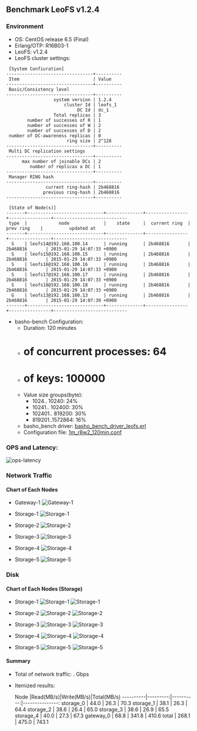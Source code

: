 ## Benchmark LeoFS v1.2.4

### Environment

* OS: CentOS release 6.5 (Final)
* Erlang/OTP: R16B03-1
* LeoFS: v1.2.4
* LeoFS cluster settings:

```
 [System Confiuration]
---------------------------------+----------
 Item                            | Value    
---------------------------------+----------
 Basic/Consistency level
---------------------------------+----------
                  system version | 1.2.4
                      cluster Id | leofs_1
                           DC Id | dc_1
                  Total replicas | 3
        number of successes of R | 1
        number of successes of W | 2
        number of successes of D | 2
 number of DC-awareness replicas | 0
                       ring size | 2^128
---------------------------------+----------
 Multi DC replication settings
---------------------------------+----------
      max number of joinable DCs | 2
         number of replicas a DC | 1
---------------------------------+----------
 Manager RING hash
---------------------------------+----------
               current ring-hash | 2b468816
              previous ring-hash | 2b468816
---------------------------------+----------

 [State of Node(s)]
-------+-----------------------------+--------------+----------------+----------------+----------------------------
 type  |            node             |    state     |  current ring  |   prev ring    |          updated at         
-------+-----------------------------+--------------+----------------+----------------+----------------------------
  S    | leofs14@192.168.100.14      | running      | 2b468816       | 2b468816       | 2015-01-29 14:07:33 +0900
  S    | leofs15@192.168.100.15      | running      | 2b468816       | 2b468816       | 2015-01-29 14:07:33 +0900
  S    | leofs16@192.168.100.16      | running      | 2b468816       | 2b468816       | 2015-01-29 14:07:33 +0900
  S    | leofs17@192.168.100.17      | running      | 2b468816       | 2b468816       | 2015-01-29 14:07:33 +0900
  S    | leofs18@192.168.100.18      | running      | 2b468816       | 2b468816       | 2015-01-29 14:07:33 +0900
  G    | leofs13@192.168.100.13      | running      | 2b468816       | 2b468816       | 2015-01-29 14:07:39 +0900
-------+-----------------------------+--------------+----------------+----------------+----------------------------

```

* basho-bench Configuration:
    * Duration: 120 minutes
    * # of concurrent processes: 64
    * # of keys: 100000
    * Value size groups(byte):
        *   1024..  10240: 24%
        *  10241.. 102400: 30%
        * 102401.. 819200: 30%
        * 819201..1572864: 16%
    * basho_bench driver: [basho_bench_driver_leofs.erl](https://github.com/leo-project/leofs/blob/develop/test/src/basho_bench_driver_leofs.erl)
    * Configuration file: [1m_r8w2_120min.conf](20150129_140855/1m_r8w2_120min.conf)

### OPS and Latency:

![ops-latency](20150129_140855/summary.png)

### Network Traffic
#### Chart of Each Nodes

* Gateway-1
![Gateway-1](leofs13_20150129_140854/sar_1_20150129_140854_p1p1-if1.png)

* Storage-1
![Storage-1](leofs14_20150129_140854/sar_3_20150129_140854_p1p1-if1.png)

* Storage-2
![Storage-2](leofs15_20150129_140854/sar_3_20150129_140854_p1p1-if1.png)

* Storage-3
![Storage-3](leofs16_20150129_140854/sar_3_20150129_140854_p1p1-if1.png)

* Storage-4
![Storage-4](leofs17_20150129_140854/sar_3_20150129_140854_p1p1-if1.png)

* Storage-5
![Storage-5](leofs18_20150129_140854/sar_2_20150129_140854_p1p1-if1.png)


### Disk
#### Chart of Each Nodes (Storage)

* Storage-1
![Storage-1](leofs14_20150129_140854/sar_3_20150129_140854_dev8-16-t1.png)
![Storage-1](leofs14_20150129_140854/sar_3_20150129_140854_dev8-16-t2.png)

* Storage-2
![Storage-2](leofs15_20150129_140854/sar_3_20150129_140854_dev8-16-t1.png)
![Storage-2](leofs15_20150129_140854/sar_3_20150129_140854_dev8-16-t2.png)

* Storage-3
![Storage-3](leofs16_20150129_140854/sar_3_20150129_140854_dev8-16-t1.png)
![Storage-3](leofs16_20150129_140854/sar_3_20150129_140854_dev8-16-t2.png)

* Storage-4
![Storage-4](leofs17_20150129_140854/sar_3_20150129_140854_dev8-16-t1.png)
![Storage-4](leofs17_20150129_140854/sar_3_20150129_140854_dev8-16-t2.png)

* Storage-5
![Storage-5](leofs18_20150129_140854/sar_2_20150129_140854_dev8-16-t1.png)
![Storage-5](leofs18_20150129_140854/sar_2_20150129_140854_dev8-16-t2.png)


#### Summary

* Total of network traffic:  .  Gbps
* Itemized results:

   Node   |Read(MB/s)|Write(MB/s)|Total(MB/s)
----------|---------:|----------:|---------------:
storage_0 |    44.0  |     26.3  |      70.3
storage_1 |    38.1  |     26.3  |      64.4
storage_2 |    38.6  |     26.4  |      65.0
storage_3 |    38.6  |     26.9  |      65.5
storage_4 |    40.0  |     27.3  |      67.3
gateway_0 |    68.8  |    341.8  |     410.6
total     |   268.1  |    475.0  |     743.1
